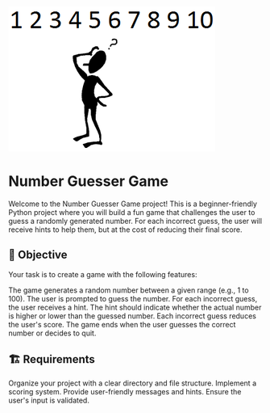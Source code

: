 ![number_guesser](./img/1.png)

# Number Guesser Game

Welcome to the Number Guesser Game project! This is a beginner-friendly Python project where you will build a fun game that challenges the user to guess a randomly generated number. For each incorrect guess, the user will receive hints to help them, but at the cost of reducing their final score.

## 🎯 Objective
Your task is to create a game with the following features:

The game generates a random number between a given range (e.g., 1 to 100).
The user is prompted to guess the number.
For each incorrect guess, the user receives a hint. The hint should indicate whether the actual number is higher or lower than the guessed number.
Each incorrect guess reduces the user's score.
The game ends when the user guesses the correct number or decides to quit.

## 🏗️ Requirements
Organize your project with a clear directory and file structure.
Implement a scoring system.
Provide user-friendly messages and hints.
Ensure the user's input is validated.